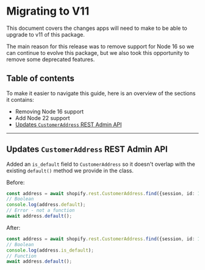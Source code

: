 # Migrating to V11

This document covers the changes apps will need to make to be able to upgrade to v11 of this package.

The main reason for this release was to remove support for Node 16 so we can continue to evolve this package, but we also took this opportunity to remove some deprecated features.

## Table of contents

To make it easier to navigate this guide, here is an overview of the sections it contains:

- Removing Node 16 support
- Add Node 22 support
- [Updates `CustomerAddress` REST Admin API](#updates-customeraddress-rest-admin-api)

---

## Updates `CustomerAddress` REST Admin API
Added an `is_default` field to `CustomerAddress` so it doesn't overlap with the existing `default()` method we provide in the class.

Before:
```ts
const address = await shopify.rest.CustomerAddress.find({session, id: 1234});
// Boolean
console.log(address.default);
// Error - not a function
await address.default();
```

After:
```ts
const address = await shopify.rest.CustomerAddress.find({session, id: 1234});
// Boolean
console.log(address.is_default);
// Function
await address.default();
```
